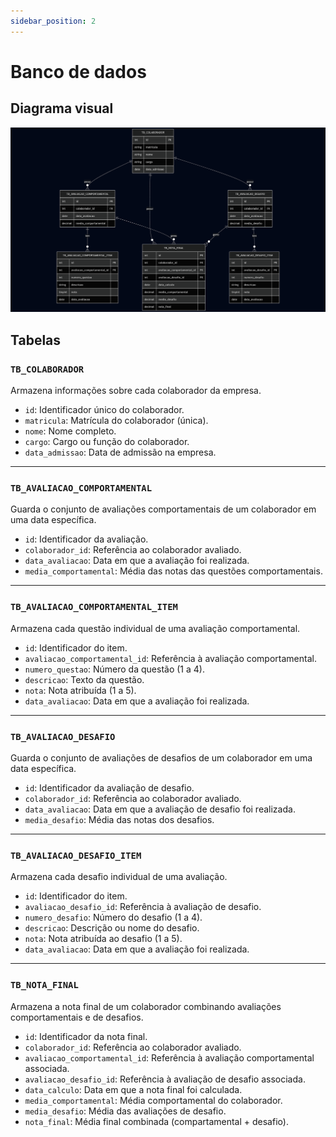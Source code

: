 ```yaml
---
sidebar_position: 2
---
```


# Banco de dados
## Diagrama visual
![Banco de Dados](../img/banco-dados-projeto-mermaid.png)

## Tabelas

### `TB_COLABORADOR`
Armazena informações sobre cada colaborador da empresa.
- `id`: Identificador único do colaborador.
- `matricula`: Matrícula do colaborador (única).
- `nome`: Nome completo.
- `cargo`: Cargo ou função do colaborador.
- `data_admissao`: Data de admissão na empresa.

---

### `TB_AVALIACAO_COMPORTAMENTAL`
Guarda o conjunto de avaliações comportamentais de um colaborador em uma data específica.
- `id`: Identificador da avaliação.
- `colaborador_id`: Referência ao colaborador avaliado.
- `data_avaliacao`: Data em que a avaliação foi realizada.
- `media_comportamental`: Média das notas das questões comportamentais.

---

### `TB_AVALIACAO_COMPORTAMENTAL_ITEM`
Armazena cada questão individual de uma avaliação comportamental.
- `id`: Identificador do item.
- `avaliacao_comportamental_id`: Referência à avaliação comportamental.
- `numero_questao`: Número da questão (1 a 4).
- `descricao`: Texto da questão.
- `nota`: Nota atribuída (1 a 5).
- `data_avaliacao`: Data em que a avaliação foi realizada.

---

### `TB_AVALIACAO_DESAFIO`
Guarda o conjunto de avaliações de desafios de um colaborador em uma data específica.
- `id`: Identificador da avaliação de desafio.
- `colaborador_id`: Referência ao colaborador avaliado.
- `data_avaliacao`: Data em que a avaliação de desafio foi realizada.
- `media_desafio`: Média das notas dos desafios.

---

### `TB_AVALIACAO_DESAFIO_ITEM`
Armazena cada desafio individual de uma avaliação.
- `id`: Identificador do item.
- `avaliacao_desafio_id`: Referência à avaliação de desafio.
- `numero_desafio`: Número do desafio (1 a 4).
- `descricao`: Descrição ou nome do desafio.
- `nota`: Nota atribuída ao desafio (1 a 5).
- `data_avaliacao`: Data em que a avaliação foi realizada.

---

### `TB_NOTA_FINAL`
Armazena a nota final de um colaborador combinando avaliações comportamentais e de desafios.
- `id`: Identificador da nota final.
- `colaborador_id`: Referência ao colaborador avaliado.
- `avaliacao_comportamental_id`: Referência à avaliação comportamental associada.
- `avaliacao_desafio_id`: Referência à avaliação de desafio associada.
- `data_calculo`: Data em que a nota final foi calculada.
- `media_comportamental`: Média comportamental do colaborador.
- `media_desafio`: Média das avaliações de desafio.
- `nota_final`: Média final combinada (compartamental + desafio).